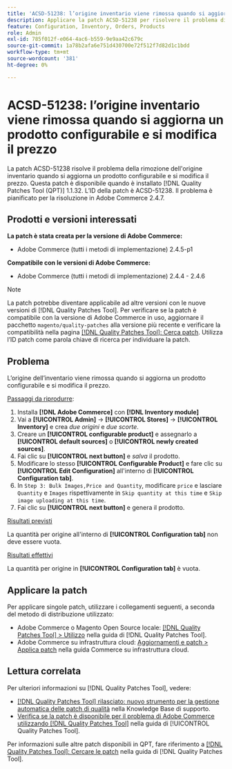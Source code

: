 ```yaml
---
title: 'ACSD-51238: l’origine inventario viene rimossa quando si aggiorna un prodotto configurabile e si modifica il prezzo'
description: Applicare la patch ACSD-51238 per risolvere il problema di Adobe Commerce in cui l'origine inventario viene rimossa quando si aggiorna un prodotto configurabile e si modifica il prezzo.
feature: Configuration, Inventory, Orders, Products
role: Admin
exl-id: 785f012f-e064-4ac6-b559-9e9aa42c679c
source-git-commit: 1a78b2afa6e751d430700e72f512f7d82d1c1bdd
workflow-type: tm+mt
source-wordcount: '381'
ht-degree: 0%

---
```


# ACSD-51238: l’origine inventario viene rimossa quando si aggiorna un prodotto configurabile e si modifica il prezzo

La patch ACSD-51238 risolve il problema della rimozione dell&#39;origine inventario quando si aggiorna un prodotto configurabile e si modifica il prezzo. Questa patch è disponibile quando è installato [!DNL Quality Patches Tool (QPT)] 1.1.32. L’ID della patch è ACSD-51238. Il problema è pianificato per la risoluzione in Adobe Commerce 2.4.7.

## Prodotti e versioni interessati

**La patch è stata creata per la versione di Adobe Commerce:**

* Adobe Commerce (tutti i metodi di implementazione) 2.4.5-p1

**Compatibile con le versioni di Adobe Commerce:**

* Adobe Commerce (tutti i metodi di implementazione) 2.4.4 - 2.4.6

>[!NOTE]
>
>La patch potrebbe diventare applicabile ad altre versioni con le nuove versioni di [!DNL Quality Patches Tool]. Per verificare se la patch è compatibile con la versione di Adobe Commerce in uso, aggiornare il pacchetto `magento/quality-patches` alla versione più recente e verificare la compatibilità nella pagina [[!DNL Quality Patches Tool]: Cerca patch](<https://experienceleague.adobe.com/tools/commerce-quality-patches/index.html?lang=it>). Utilizza l’ID patch come parola chiave di ricerca per individuare la patch.

## Problema

L’origine dell’inventario viene rimossa quando si aggiorna un prodotto configurabile e si modifica il prezzo.

<u>Passaggi da riprodurre</u>:

1. Installa **[!DNL Adobe Commerce]** con **[!DNL Inventory module]**
1. Vai a **[!UICONTROL Admin]** -> **[!UICONTROL Stores]** -> **[!UICONTROL Inventory]** e crea *due origini* e *due scorte*.
1. Creare un **[!UICONTROL configurable product]** e assegnarlo a **[!UICONTROL default sources]** o **[!UICONTROL newly created sources]**.
1. Fai clic su **[!UICONTROL next button]** e *salva* il prodotto.
1. Modificare lo stesso **[!UICONTROL Configurable Product]** e fare clic su **[!UICONTROL Edit Configuration]** all&#39;interno di **[!UICONTROL Configuration tab]**.
1. In `Step 3: Bulk Images,Price and Quantity`, modificare `price` e lasciare `Quantity` e `Images` rispettivamente in `Skip quantity at this time` e `Skip image uploading at this time`.
1. Fai clic su **[!UICONTROL next button]** e genera il prodotto.

<u>Risultati previsti</u>

La quantità per origine all&#39;interno di **[!UICONTROL Configuration tab]** non deve essere vuota.

<u>Risultati effettivi</u>

La quantità per origine in **[!UICONTROL Configuration tab]** è vuota.

## Applicare la patch

Per applicare singole patch, utilizzare i collegamenti seguenti, a seconda del metodo di distribuzione utilizzato:

* Adobe Commerce o Magento Open Source locale: [[!DNL Quality Patches Tool] > Utilizzo](/help/tools/quality-patches-tool/usage.md) nella guida di [!DNL Quality Patches Tool].
* Adobe Commerce su infrastruttura cloud: [Aggiornamenti e patch > Applica patch](https://experienceleague.adobe.com/docs/commerce-cloud-service/user-guide/develop/upgrade/apply-patches.html?lang=it) nella guida Commerce su infrastruttura cloud.

## Lettura correlata

Per ulteriori informazioni su [!DNL Quality Patches Tool], vedere:

* [[!DNL Quality Patches Tool] rilasciato: nuovo strumento per la gestione automatica delle patch di qualità](https://experienceleague.adobe.com/it/docs/commerce-knowledge-base/kb/announcements/commerce-announcements/magento-quality-patches-released-new-tool-to-self-serve-quality-patches) nella Knowledge Base di supporto.
* [Verifica se la patch è disponibile per il problema di Adobe Commerce utilizzando  [!DNL Quality Patches Tool]](/help/tools/quality-patches-tool/patches-available-in-qpt/check-patch-for-magento-issue-with-magento-quality-patches.md) nella guida di [!UICONTROL Quality Patches Tool].


Per informazioni sulle altre patch disponibili in QPT, fare riferimento a [[!DNL Quality Patches Tool]: Cercare le patch](<https://experienceleague.adobe.com/tools/commerce-quality-patches/index.html?lang=it>) nella guida di [!DNL Quality Patches Tool].
